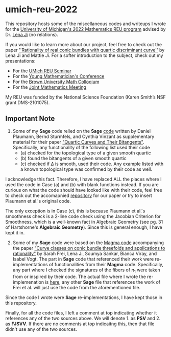 # umich-reu-2022
This repository hosts some of the miscellaneous codes and writeups I wrote for the [University of Michigan's 2022 Mathematics REU program](https://lsa.umich.edu/math/undergraduates/research-and-career-opportunities/research/research-experience-for-undergraduates--reu-.html) advised by Dr. [Lena Ji](http://www-personal.umich.edu/~lenaji/) (no relations).

If you would like to learn more about our project, feel free to check out the paper [''Rationality of real conic bundles with quartic discriminant curve''](https://arxiv.org/abs/2208.08916) by Lena Ji and Mattie Ji. For a softer introduction to the subject, check out my presentations:
- For the [UMich REU Seminar](Presentation/UMich_REU_Presentation/UMich_Reu_Presentation.pdf)
- For the [Young Mathematician's Conference](Presentation/YMC_Presentation_Summer_2022/YMC_Presentation_Summer_2022.pdf)
- For the [Brown University Math Colloqium](Presentation/Brown_Undergrad_Math_Colloqium_Fall_2022/Brown_Undergrad_Math_Colloqium_Fall_2022.pdf)
- For the [Joint Mathematics Meeting](JMM_2023_Poster.pdf)

My REU was funded by the National Science Foundation (Karen Smith’s NSF grant DMS-2101075).

## Important Note

1. Some of my **Sage** code relied on the **Sage** [code](http://sites.math.washington.edu/~vinzant/research/quartics/quartictype.sage) written by Daniel Plaumann, Bernd Sturmfels, and Cynthia Vinzant as supplementary material for their paper ["Quartic Curves and Their Bitangents"](https://arxiv.org/abs/1008.4104). Specifically, any functionality of the following list used their code
    - (a) checked for the topological type of a given smooth quartic
    - (b) found the bitangents of a given smooth quartic
    - (c) checked if $\Delta$ is smooth, used their code.
Any example listed with a known topological type was confirmed by their code as well.

I acknowledge this fact. Therefore, I have replaced ALL the places where I used the code in Case (a) and (b) with blank functions instead. If you are curious on what the code should have looked like with their code, feel free to check out the accomapnied [repository](https://github.com/lena-ji/ConicBundles) for our paper or try to insert Plaumann et al.'s original code.

The only exception is in Case (c), this is because Plaumann et al.'s smoothness check is a 2-line code check using the Jacobian Criterion for Smoothness, which is a well-known fact in Algebraic Geometry (see pg. 31 of Hartshorne's **Algebraic Geometry**). Since this is general enough, I have kept it in.

2. Some of my **Sage** code were based on the [Magma code](https://github.com/ivogt161/FJSVV-rationality) accompanying the paper ["Curve classes on conic bundle threefolds and applications to rationality"](https://arxiv.org/abs/2207.07093) by Sarah Frei, Lena Ji, Soumya Sankar, Bianca Viray, and Isabel Vogt. The part in **Sage** code that referenced their work were re-implementations of functionalities from their **Magma** code. Specifically, any part where I checked the signatures of the fibers of $\pi_1$ were taken from or inspired by their code. The actual file where I wrote the re-implemenation is [here](Code/connected%20components/general_qts.sage), any other **Sage** file that references the work of Frei et al. will just use the code from the aforementioned file.

Since the code I wrote were **Sage** re-implementations, I have kept those in this repository.

Finally, for all the code files, I left a comment at top indicating whether it references any of the two sources above. We will denote 1. as **PSV** and 2. as **FJSVV**. If there are no comments at top indicaitng this, then that file didn't use any of the two sources.
